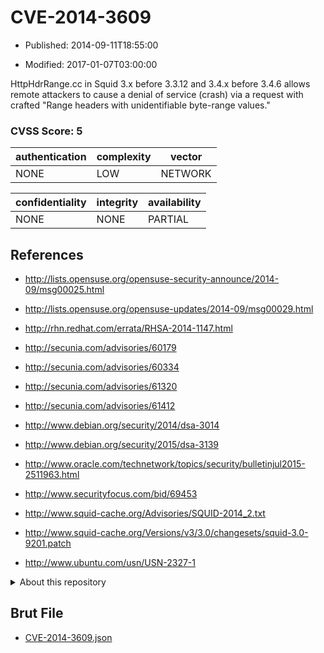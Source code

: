 # CVE-2014-3609

- Published: 2014-09-11T18:55:00

- Modified: 2017-01-07T03:00:00

HttpHdrRange.cc in Squid 3.x before 3.3.12 and 3.4.x before 3.4.6 allows remote attackers to cause a denial of service (crash) via a request with crafted "Range headers with unidentifiable byte-range values."

### CVSS Score: **5**

| authentication | complexity | vector |
| --- | --- | --- |
| NONE | LOW | NETWORK |

| confidentiality | integrity | availability |
| --- | --- | --- |
| NONE | NONE | PARTIAL |

## References

* http://lists.opensuse.org/opensuse-security-announce/2014-09/msg00025.html

* http://lists.opensuse.org/opensuse-updates/2014-09/msg00029.html

* http://rhn.redhat.com/errata/RHSA-2014-1147.html

* http://secunia.com/advisories/60179

* http://secunia.com/advisories/60334

* http://secunia.com/advisories/61320

* http://secunia.com/advisories/61412

* http://www.debian.org/security/2014/dsa-3014

* http://www.debian.org/security/2015/dsa-3139

* http://www.oracle.com/technetwork/topics/security/bulletinjul2015-2511963.html

* http://www.securityfocus.com/bid/69453

* http://www.squid-cache.org/Advisories/SQUID-2014_2.txt

* http://www.squid-cache.org/Versions/v3/3.0/changesets/squid-3.0-9201.patch

* http://www.ubuntu.com/usn/USN-2327-1

<details>
<summary>About this repository</summary> 

  This repository is part of the project [Live Hack CVE](https://github.com/Live-Hack-CVE). Main website can be found [www.live-hack.org](https://www.live-hack.org) 
  
  Made by [Sn0wAlice](https://github.com/Sn0wAlice) for the people that care about security and need to have a feed of the latest CVEs. Hope you enjoy it, don't forget to star the repo and follow me on [Twitter](https://twitter.com/Sn0wAlice) and [Github](https://github.com/Sn0wAlice). And that is my [personnal website](https://www.alice-snow.me/)

  - [Home Page](https://github.com/Live-Hack-CVE)
  - [Framework](https://github.com/Live-Hack-CVE/cve-framework)
  - [CVE database](https://github.com/Live-Hack-CVE/full_database)
  - [Changelog](https://github.com/Live-Hack-CVE/Changelog)
</details>

## Brut File

* [CVE-2014-3609.json](https://raw.githubusercontent.com/Live-Hack-CVE/full_database/main/cves/2014/CVE-2014-3609.json)

